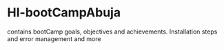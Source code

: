 # HI-bootCampAbuja
contains bootCamp goals, objectives and achievements. Installation steps and error management and more
